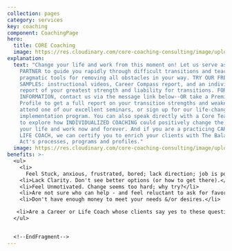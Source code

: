 ```yaml
---
collection: pages
category: services
key: coaching
component: CoachingPage
hero:
  title: CORE Coaching
  image: https://res.cloudinary.com/core-coaching-consulting/image/upload/v1596493058/pexels-pixabay-161154_uftaqi.jpg
explanation:
  text: "Change your life and work from this moment on! Let us serve as an EXPERT
    PARTNER to guide you rapidly through difficult transitions and teach you
    pragmatic tools for removing all obstacles in your way. TRY OUR FREE
    SAMPLES: instructional videos, Career Compass report, and an individualized
    report of your greatest strength and liability for transitions. FOR MORE
    INFORMATION, contact us via the message link below--OR take a Premium
    Profile to get a full report on your transition strengths and weaknesses,
    attend one of our excellent seminars, or sign up for our life-changing group
    implementation program. You can also speak directly with a Core Team member
    to explore how INDIVIDUALIZED COACHING could positively change the course of
    your life and work now and forever. And if you are a practicing CAREER OR
    LIFE COACH, we can certify you to enrich your clients with The Balancing
    Act's processes, programs and profiles."
  image: https://res.cloudinary.com/core-coaching-consulting/image/upload/v1600812737/christina-wocintechchat-com-HocFQHhGjDE-unsplash_xk1xnm.jpg
benefits: >-
  <ul>
    <li>
      Feel Stuck, anxious, frustrated, bored; lack direction; job is poor fit.</li>
    <li>Lack Clarity. Don't see better options (or how to get there).</li>
    <li>Feel Unmotivated. Change seems too hard; why try?</li>
    <li>Are not sure who can help - and feel reluctant to ask for favors.</li>
    <li>Don't have enough money to meet your needs &/or desires.</li>

   <li>Are a Career or Life Coach whose clients say yes to these questions.</li>
  </ul>


  <!--EndFragment-->
---
```

